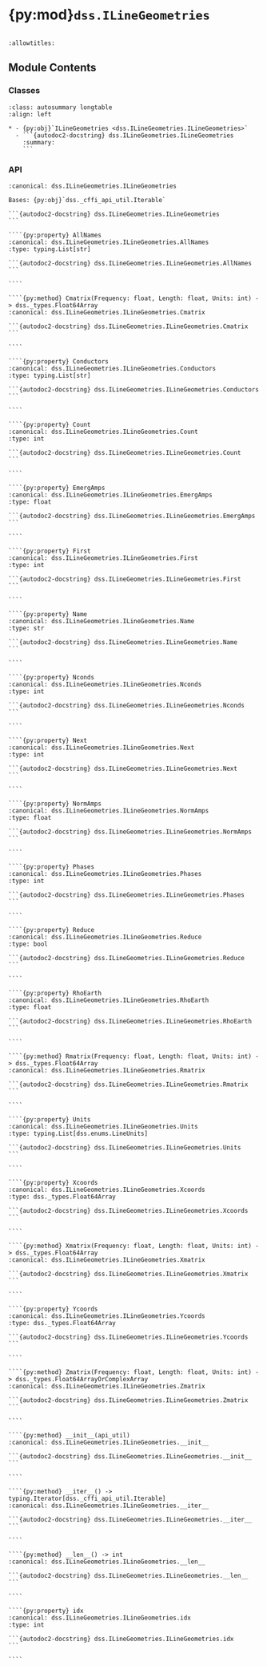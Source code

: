 # {py:mod}`dss.ILineGeometries`

```{py:module} dss.ILineGeometries
```

```{autodoc2-docstring} dss.ILineGeometries
:allowtitles:
```

## Module Contents

### Classes

````{list-table}
:class: autosummary longtable
:align: left

* - {py:obj}`ILineGeometries <dss.ILineGeometries.ILineGeometries>`
  - ```{autodoc2-docstring} dss.ILineGeometries.ILineGeometries
    :summary:
    ```
````

### API

`````{py:class} ILineGeometries(api_util)
:canonical: dss.ILineGeometries.ILineGeometries

Bases: {py:obj}`dss._cffi_api_util.Iterable`

```{autodoc2-docstring} dss.ILineGeometries.ILineGeometries
```

````{py:property} AllNames
:canonical: dss.ILineGeometries.ILineGeometries.AllNames
:type: typing.List[str]

```{autodoc2-docstring} dss.ILineGeometries.ILineGeometries.AllNames
```

````

````{py:method} Cmatrix(Frequency: float, Length: float, Units: int) -> dss._types.Float64Array
:canonical: dss.ILineGeometries.ILineGeometries.Cmatrix

```{autodoc2-docstring} dss.ILineGeometries.ILineGeometries.Cmatrix
```

````

````{py:property} Conductors
:canonical: dss.ILineGeometries.ILineGeometries.Conductors
:type: typing.List[str]

```{autodoc2-docstring} dss.ILineGeometries.ILineGeometries.Conductors
```

````

````{py:property} Count
:canonical: dss.ILineGeometries.ILineGeometries.Count
:type: int

```{autodoc2-docstring} dss.ILineGeometries.ILineGeometries.Count
```

````

````{py:property} EmergAmps
:canonical: dss.ILineGeometries.ILineGeometries.EmergAmps
:type: float

```{autodoc2-docstring} dss.ILineGeometries.ILineGeometries.EmergAmps
```

````

````{py:property} First
:canonical: dss.ILineGeometries.ILineGeometries.First
:type: int

```{autodoc2-docstring} dss.ILineGeometries.ILineGeometries.First
```

````

````{py:property} Name
:canonical: dss.ILineGeometries.ILineGeometries.Name
:type: str

```{autodoc2-docstring} dss.ILineGeometries.ILineGeometries.Name
```

````

````{py:property} Nconds
:canonical: dss.ILineGeometries.ILineGeometries.Nconds
:type: int

```{autodoc2-docstring} dss.ILineGeometries.ILineGeometries.Nconds
```

````

````{py:property} Next
:canonical: dss.ILineGeometries.ILineGeometries.Next
:type: int

```{autodoc2-docstring} dss.ILineGeometries.ILineGeometries.Next
```

````

````{py:property} NormAmps
:canonical: dss.ILineGeometries.ILineGeometries.NormAmps
:type: float

```{autodoc2-docstring} dss.ILineGeometries.ILineGeometries.NormAmps
```

````

````{py:property} Phases
:canonical: dss.ILineGeometries.ILineGeometries.Phases
:type: int

```{autodoc2-docstring} dss.ILineGeometries.ILineGeometries.Phases
```

````

````{py:property} Reduce
:canonical: dss.ILineGeometries.ILineGeometries.Reduce
:type: bool

```{autodoc2-docstring} dss.ILineGeometries.ILineGeometries.Reduce
```

````

````{py:property} RhoEarth
:canonical: dss.ILineGeometries.ILineGeometries.RhoEarth
:type: float

```{autodoc2-docstring} dss.ILineGeometries.ILineGeometries.RhoEarth
```

````

````{py:method} Rmatrix(Frequency: float, Length: float, Units: int) -> dss._types.Float64Array
:canonical: dss.ILineGeometries.ILineGeometries.Rmatrix

```{autodoc2-docstring} dss.ILineGeometries.ILineGeometries.Rmatrix
```

````

````{py:property} Units
:canonical: dss.ILineGeometries.ILineGeometries.Units
:type: typing.List[dss.enums.LineUnits]

```{autodoc2-docstring} dss.ILineGeometries.ILineGeometries.Units
```

````

````{py:property} Xcoords
:canonical: dss.ILineGeometries.ILineGeometries.Xcoords
:type: dss._types.Float64Array

```{autodoc2-docstring} dss.ILineGeometries.ILineGeometries.Xcoords
```

````

````{py:method} Xmatrix(Frequency: float, Length: float, Units: int) -> dss._types.Float64Array
:canonical: dss.ILineGeometries.ILineGeometries.Xmatrix

```{autodoc2-docstring} dss.ILineGeometries.ILineGeometries.Xmatrix
```

````

````{py:property} Ycoords
:canonical: dss.ILineGeometries.ILineGeometries.Ycoords
:type: dss._types.Float64Array

```{autodoc2-docstring} dss.ILineGeometries.ILineGeometries.Ycoords
```

````

````{py:method} Zmatrix(Frequency: float, Length: float, Units: int) -> dss._types.Float64ArrayOrComplexArray
:canonical: dss.ILineGeometries.ILineGeometries.Zmatrix

```{autodoc2-docstring} dss.ILineGeometries.ILineGeometries.Zmatrix
```

````

````{py:method} __init__(api_util)
:canonical: dss.ILineGeometries.ILineGeometries.__init__

```{autodoc2-docstring} dss.ILineGeometries.ILineGeometries.__init__
```

````

````{py:method} __iter__() -> typing.Iterator[dss._cffi_api_util.Iterable]
:canonical: dss.ILineGeometries.ILineGeometries.__iter__

```{autodoc2-docstring} dss.ILineGeometries.ILineGeometries.__iter__
```

````

````{py:method} __len__() -> int
:canonical: dss.ILineGeometries.ILineGeometries.__len__

```{autodoc2-docstring} dss.ILineGeometries.ILineGeometries.__len__
```

````

````{py:property} idx
:canonical: dss.ILineGeometries.ILineGeometries.idx
:type: int

```{autodoc2-docstring} dss.ILineGeometries.ILineGeometries.idx
```

````

`````
